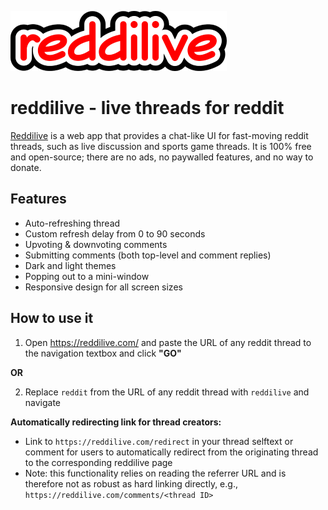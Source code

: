 ![reddilive](./src/images/logo_small.png)

# reddilive - live threads for reddit

[Reddilive](https://reddilive.com/) is a web app that provides a chat-like UI for fast-moving reddit threads, such as live discussion and sports game threads. It is 100% free and open-source; there are no ads, no paywalled features, and no way to donate.

## Features

- Auto-refreshing thread
- Custom refresh delay from 0 to 90 seconds
- Upvoting & downvoting comments
- Submitting comments (both top-level and comment replies)
- Dark and light themes
- Popping out to a mini-window
- Responsive design for all screen sizes

## How to use it

1. Open https://reddilive.com/ and paste the URL of any reddit thread to the navigation textbox and click **"GO"**

**OR**

2. Replace `reddit` from the URL of any reddit thread with `reddilive` and navigate

**Automatically redirecting link for thread creators:** 
* Link to `https://reddilive.com/redirect` in your thread selftext or comment for users to automatically redirect from the originating thread to the corresponding reddilive page
* Note: this functionality relies on reading the referrer URL and is therefore not as robust as hard linking directly, e.g., `https://reddilive.com/comments/<thread ID>`
